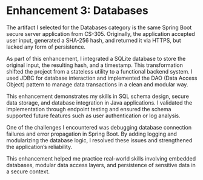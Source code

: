 # Enhancement 3: Databases

The artifact I selected for the Databases category is the same Spring Boot secure server application from CS-305. Originally, the application accepted user input, generated a SHA-256 hash, and returned it via HTTPS, but lacked any form of persistence.

As part of this enhancement, I integrated a SQLite database to store the original input, the resulting hash, and a timestamp. This transformation shifted the project from a stateless utility to a functional backend system. I used JDBC for database interaction and implemented the DAO (Data Access Object) pattern to manage data transactions in a clean and modular way.

This enhancement demonstrates my skills in SQL schema design, secure data storage, and database integration in Java applications. I validated the implementation through endpoint testing and ensured the schema supported future features such as user authentication or log analysis.

One of the challenges I encountered was debugging database connection failures and error propagation in Spring Boot. By adding logging and modularizing the database logic, I resolved these issues and strengthened the application’s reliability.

This enhancement helped me practice real-world skills involving embedded databases, modular data access layers, and persistence of sensitive data in a secure context.
